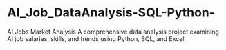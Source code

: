 # AI_Job_DataAnalysis-SQL-Python-
AI Jobs Market Analysis A comprehensive data analysis project examining AI job salaries, skills, and trends using Python, SQL, and Excel
